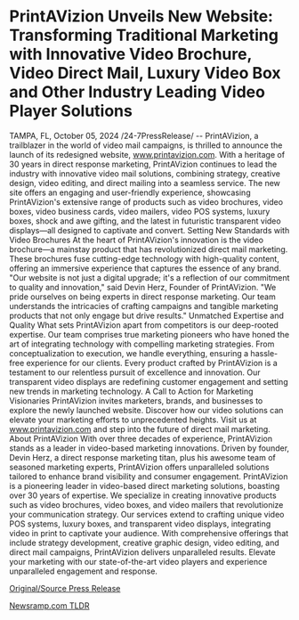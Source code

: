# PrintAVizion Unveils New Website: Transforming Traditional Marketing with Innovative Video Brochure, Video Direct Mail, Luxury Video Box and Other Industry Leading Video Player Solutions

TAMPA, FL, October 05, 2024 /24-7PressRelease/ -- PrintAVizion, a trailblazer in the world of video mail campaigns, is thrilled to announce the launch of its redesigned website, www.printavizion.com. With a heritage of 30 years in direct response marketing, PrintAVizion continues to lead the industry with innovative video mail solutions, combining strategy, creative design, video editing, and direct mailing into a seamless service.  The new site offers an engaging and user-friendly experience, showcasing PrintAVizion's extensive range of products such as video brochures, video boxes, video business cards, video mailers, video POS systems, luxury boxes, shock and awe gifting, and the latest in futuristic transparent video displays—all designed to captivate and convert.  Setting New Standards with Video Brochures  At the heart of PrintAVizion's innovation is the video brochure—a mainstay product that has revolutionized direct mail marketing. These brochures fuse cutting-edge technology with high-quality content, offering an immersive experience that captures the essence of any brand.  "Our website is not just a digital upgrade; it's a reflection of our commitment to quality and innovation," said Devin Herz, Founder of PrintAVizion. "We pride ourselves on being experts in direct response marketing. Our team understands the intricacies of crafting campaigns and tangible marketing products that not only engage but drive results."  Unmatched Expertise and Quality What sets PrintAVizion apart from competitors is our deep-rooted expertise. Our team comprises true marketing pioneers who have honed the art of integrating technology with compelling marketing strategies. From conceptualization to execution, we handle everything, ensuring a hassle-free experience for our clients.  Every product crafted by PrintAVizion is a testament to our relentless pursuit of excellence and innovation. Our transparent video displays are redefining customer engagement and setting new trends in marketing technology.  A Call to Action for Marketing Visionaries PrintAVizion invites marketers, brands, and businesses to explore the newly launched website. Discover how our video solutions can elevate your marketing efforts to unprecedented heights.  Visit us at www.printavizion.com and step into the future of direct mail marketing.  About PrintAVizion With over three decades of experience, PrintAVizion stands as a leader in video-based marketing innovations. Driven by founder, Devin Herz, a direct response marketing titan, plus his awesome team of seasoned marketing experts, PrintAVizion offers unparalleled solutions tailored to enhance brand visibility and consumer engagement.  PrintAVizion is a pioneering leader in video-based direct marketing solutions, boasting over 30 years of expertise. We specialize in creating innovative products such as video brochures, video boxes, and video mailers that revolutionize your communication strategy. Our services extend to crafting unique video POS systems, luxury boxes, and transparent video displays, integrating video in print to captivate your audience. With comprehensive offerings that include strategy development, creative graphic design, video editing, and direct mail campaigns, PrintAVizion delivers unparalleled results. Elevate your marketing with our state-of-the-art video players and experience unparalleled engagement and response. 

[Original/Source Press Release](https://www.24-7pressrelease.com/press-release/514998/printavizion-unveils-new-website-transforming-traditional-marketing-with-innovative-video-brochure-video-direct-mail-luxury-video-box-and-other-industry-leading-video-player-solutions) 

[Newsramp.com TLDR](https://newsramp.com/None) 